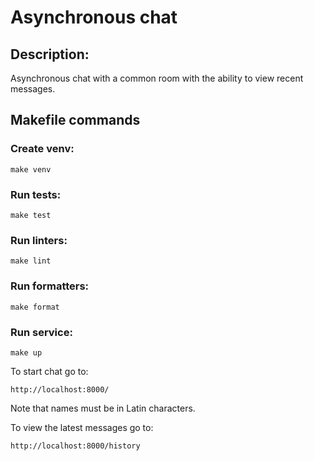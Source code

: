# Asynchronous chat

## Description:
Asynchronous chat with a common room with the ability to view recent messages.

## Makefile commands

### Create venv:
    make venv

### Run tests:
    make test

### Run linters:
    make lint

### Run formatters:
    make format

### Run service:
    make up

To start chat go to:
```
http://localhost:8000/
```
Note that names must be in Latin characters.

To view the latest messages go to:

```
http://localhost:8000/history
```
